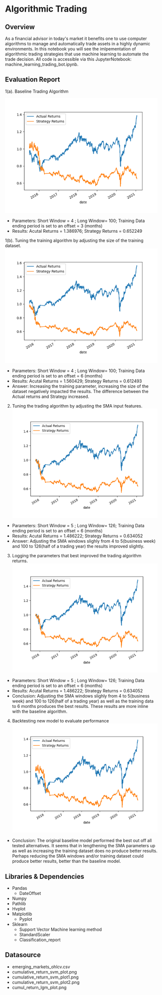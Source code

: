 # Algorithmic Trading

## Overview
As a financial advisor in today's market it benefits one to use computer algorithms to manage and automatically trade assets in a highly dynamic environments. In this notebook you will see the imlpementation of algorithmic trading strategies that use machine learning to automate the trade decision. All code is accessible via this JupyterNotebook: machine_learning_trading_bot.ipynb.

## Evaluation Report 
1(a). Baseline Trading Algorithm

   ![](Resources/cumulative_return_svm_plot.png)   
- Parameters: Short Window = 4 ; Long Window= 100; Training Data ending period is set to an offset =  3 (months)
- Results: Acutal Returns = 1.386976; Strategy Returns = 0.652249

1(b).  Tuning the training algorithm by adjusting the size of the training dataset.
   ![](Resources/cumulative_return_svm_plot1.png)  
- Parameters: Short Window = 4 ; Long Window= 100; Training Data ending period is set to an offset =  6 (months)
- Results: Acutal Returns = 1.560429; Strategy Returns = 0.612493
- Answer: Increasing the training parameter, increasing the size of the dataset negatively impacted the results. The difference between the Actual returns and Strategy increased.

2. Tuning the trading algorithm by adjusting the SMA input features.
   ![](Resources/cumulative_return_svm_plot2.png)
- Parameters: Short Window = 5 ; Long Window= 126; Training Data ending period is set to an offset =  6 (months)
- Results: Acutal Returns = 1.486222; Strategy Returns = 0.634052
- Answer: Adjusting the SMA windows slighly from 4 to 5(business week) and 100 to 126(half of a trading year) the results improved slightly.

3. Logging the parameters that best improved the trading algorithm returns.
    ![](Resources/cumulative_return_svm_plot2.png)
- Parameters: Short Window = 5 ; Long Window= 126; Training Data ending period is set to an offset =  6 (months)
- Results: Acutal Returns = 1.486222; Strategy Returns = 0.634052
- Conclusion: Adjusting the SMA windows slighly from 4 to 5(business week) and 100 to 126(half of a trading year) as well as the training data to 6 months produces the best results. These results are more inline with the baseline algorithm.

4. Backtesting new model to evaluate performance
    ![](Resources/cumul_return_lgm_plot.png)
- Conclusion: The original baseline model performed the best out off all tested alternatives. It seems that in lengthening the SMA parameters up as well as increasing the training dataset does no produce better results. Perhaps reducing the SMA     windows and/or training dataset could produce better results, better than the baseline model.

## Libraries & Dependencies
- Pandas
    - DateOffset
- Numpy
- Pathlib
- Hvplot
- Matplotlib
    - Pyplot
- Sklearn 
    - Support Vector Machine learning method
    - StandardScaler
    - Classification_report

## Datasource
- emerging_markets_ohlcv.csv
- cumulative_return_svm_plot.png
- cumulative_return_svm_plot1.png
- cumulative_return_svm_plot2.png
- cumul_return_lgm_plot.png
